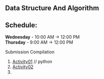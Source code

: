 ## Data Structure And Algorithm
Schedule: 
---
**Wednesday** - 10:00 AM -> 12:00 PM <br>
**Thursday** - 9:00 AM -> 12:00 PM

Submission Compilation <br>
1. [Activity01](https://github.com/osiristape/Python-Basics/blob/main/Activity01.ipynb) // python
2. [Activity02](https://github.com/osiristape/data-structure-activities/blob/main/Hworld.java)
3. 

